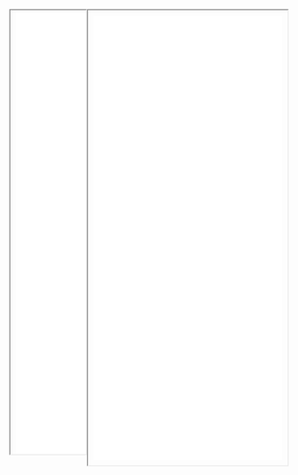 

<div id="quickContent" style="display: flex; height: 100%">
    <iframe id="sideFrame" src="all-classes-frame.html" width="25%" scrolling="yes" height="800" style="padding-left: 10px"></iframe>
    <iframe name="contentFrame" src="QUICK-overview.html" width="75%" scrolling="yes" height="800" style="padding: 10px"></iframe>

</div>
